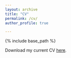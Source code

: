 ```yaml
---
layout: archive
title: "CV"
permalink: /cv/
author_profile: true

---
```


{% include base_path %}

Download my current CV <a href="https://evamariaa.github.io/files/Ahrer_CV_5Dec24.pdf"><u>here</u></a>. 

